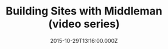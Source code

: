 ---
title: "Building Sites with Middleman (video series)"
date: 2015-10-29T13:16:00.000Z
posted_date: 2015-11-10T14:16:00.000Z
editor_recommends:
content_type: Tutorial
source: Watch and Learn
link: https://www.youtube.com/playlist?list=PLUBR53Dw-Ef-JqMxSWYmZjHRKxg1RI1NA
tool:
  - tool/middleman.md
---
